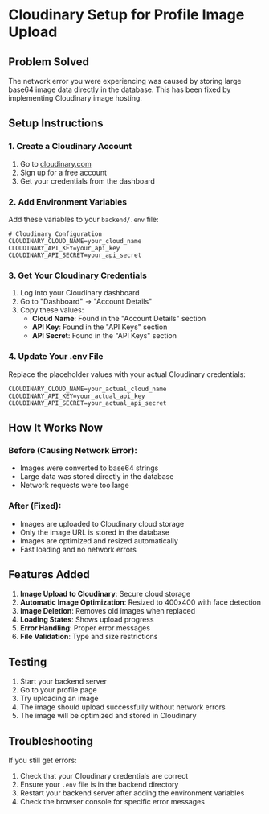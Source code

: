 # Cloudinary Setup for Profile Image Upload

## Problem Solved
The network error you were experiencing was caused by storing large base64 image data directly in the database. This has been fixed by implementing Cloudinary image hosting.

## Setup Instructions

### 1. Create a Cloudinary Account
1. Go to [cloudinary.com](https://cloudinary.com)
2. Sign up for a free account
3. Get your credentials from the dashboard

### 2. Add Environment Variables
Add these variables to your `backend/.env` file:

```env
# Cloudinary Configuration
CLOUDINARY_CLOUD_NAME=your_cloud_name
CLOUDINARY_API_KEY=your_api_key
CLOUDINARY_API_SECRET=your_api_secret
```

### 3. Get Your Cloudinary Credentials
1. Log into your Cloudinary dashboard
2. Go to "Dashboard" → "Account Details"
3. Copy these values:
   - **Cloud Name**: Found in the "Account Details" section
   - **API Key**: Found in the "API Keys" section
   - **API Secret**: Found in the "API Keys" section

### 4. Update Your .env File
Replace the placeholder values with your actual Cloudinary credentials:

```env
CLOUDINARY_CLOUD_NAME=your_actual_cloud_name
CLOUDINARY_API_KEY=your_actual_api_key
CLOUDINARY_API_SECRET=your_actual_api_secret
```

## How It Works Now

### Before (Causing Network Error):
- Images were converted to base64 strings
- Large data was stored directly in the database
- Network requests were too large

### After (Fixed):
- Images are uploaded to Cloudinary cloud storage
- Only the image URL is stored in the database
- Images are optimized and resized automatically
- Fast loading and no network errors

## Features Added

1. **Image Upload to Cloudinary**: Secure cloud storage
2. **Automatic Image Optimization**: Resized to 400x400 with face detection
3. **Image Deletion**: Removes old images when replaced
4. **Loading States**: Shows upload progress
5. **Error Handling**: Proper error messages
6. **File Validation**: Type and size restrictions

## Testing

1. Start your backend server
2. Go to your profile page
3. Try uploading an image
4. The image should upload successfully without network errors
5. The image will be optimized and stored in Cloudinary

## Troubleshooting

If you still get errors:
1. Check that your Cloudinary credentials are correct
2. Ensure your `.env` file is in the backend directory
3. Restart your backend server after adding the environment variables
4. Check the browser console for specific error messages
